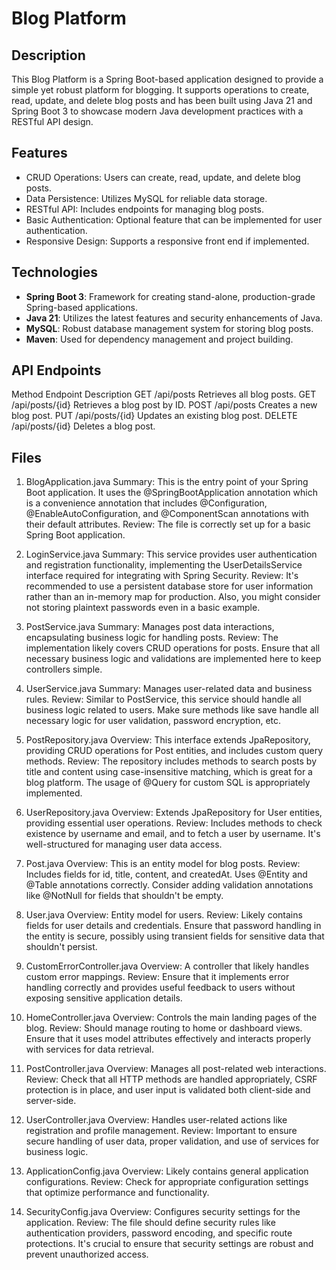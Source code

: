 # Blog Platform

## Description
This Blog Platform is a Spring Boot-based application designed to provide a simple yet robust platform for blogging. It supports operations to create, read, update, and delete blog posts and has been built using Java 21 and Spring Boot 3 to showcase modern Java development practices with a RESTful API design.

## Features
- CRUD Operations: Users can create, read, update, and delete blog posts.
- Data Persistence: Utilizes MySQL for reliable data storage.
- RESTful API: Includes endpoints for managing blog posts.
- Basic Authentication: Optional feature that can be implemented for user authentication.
- Responsive Design: Supports a responsive front end if implemented.

## Technologies
- **Spring Boot 3**: Framework for creating stand-alone, production-grade Spring-based applications.
- **Java 21**: Utilizes the latest features and security enhancements of Java.
- **MySQL**: Robust database management system for storing blog posts.
- **Maven**: Used for dependency management and project building.
 


## API Endpoints

Method      Endpoint	           Description
GET         /api/posts	        Retrieves all blog posts.
GET	      /api/posts/{id}	  Retrieves a blog post by ID.
POST	      /api/posts	        Creates a new blog post.
PUT	      /api/posts/{id}	  Updates an existing blog post.
DELETE	   /api/posts/{id}	  Deletes a blog post.


## Files
1. BlogApplication.java
Summary: This is the entry point of your Spring Boot application. It uses the @SpringBootApplication annotation which is a convenience annotation that includes @Configuration, @EnableAutoConfiguration, and @ComponentScan annotations with their default attributes.
Review: The file is correctly set up for a basic Spring Boot application.

2. LoginService.java
Summary: This service provides user authentication and registration functionality, implementing the UserDetailsService interface required for integrating with Spring Security.
Review: It's recommended to use a persistent database store for user information rather than an in-memory map for production. Also, you might consider not storing plaintext passwords even in a basic example.

3. PostService.java
Summary: Manages post data interactions, encapsulating business logic for handling posts.
Review: The implementation likely covers CRUD operations for posts. Ensure that all necessary business logic and validations are implemented here to keep controllers simple.

4. UserService.java
Summary: Manages user-related data and business rules.
Review: Similar to PostService, this service should handle all business logic related to users. Make sure methods like save handle all necessary logic for user validation, password encryption, etc.

1. PostRepository.java
Overview: This interface extends JpaRepository, providing CRUD operations for Post entities, and includes custom query methods.
Review: The repository includes methods to search posts by title and content using case-insensitive matching, which is great for a blog platform. The usage of @Query for custom SQL is appropriately implemented.

2. UserRepository.java
Overview: Extends JpaRepository for User entities, providing essential user operations.
Review: Includes methods to check existence by username and email, and to fetch a user by username. It's well-structured for managing user data access.

3. Post.java
Overview: This is an entity model for blog posts.
Review: Includes fields for id, title, content, and createdAt. Uses @Entity and @Table annotations correctly. Consider adding validation annotations like @NotNull for fields that shouldn't be empty.

4. User.java
Overview: Entity model for users.
Review: Likely contains fields for user details and credentials. Ensure that password handling in the entity is secure, possibly using transient fields for sensitive data that shouldn't persist.

5. CustomErrorController.java
Overview: A controller that likely handles custom error mappings.
Review: Ensure that it implements error handling correctly and provides useful feedback to users without exposing sensitive application details.

6. HomeController.java
Overview: Controls the main landing pages of the blog.
Review: Should manage routing to home or dashboard views. Ensure that it uses model attributes effectively and interacts properly with services for data retrieval.

7. PostController.java
Overview: Manages all post-related web interactions.
Review: Check that all HTTP methods are handled appropriately, CSRF protection is in place, and user input is validated both client-side and server-side.

8. UserController.java
Overview: Handles user-related actions like registration and profile management.
Review: Important to ensure secure handling of user data, proper validation, and use of services for business logic.

9. ApplicationConfig.java
Overview: Likely contains general application configurations.
Review: Check for appropriate configuration settings that optimize performance and functionality.

10. SecurityConfig.java
Overview: Configures security settings for the application.
Review: The file should define security rules like authentication providers, password encoding, and specific route protections. It's crucial to ensure that security settings are robust and prevent unauthorized access.